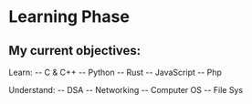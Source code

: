<H1>Learning Phase</H1>

<h2>My current objectives:</h2>

Learn:
  -- C & C++
  -- Python
  -- Rust
  -- JavaScript
  -- Php

Understand:
  -- DSA
  -- Networking
  -- Computer OS
  -- File Sys
  


<!---
marweentimbreza/marweentimbreza is a ✨ special ✨ repository because its `README.md` (this file) appears on your GitHub profile.
You can click the Preview link to take a look at your changes.

Added new comment
--->
